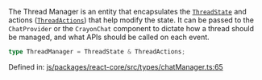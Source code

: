 The Thread Manager is an entity that encapsulates the [`ThreadState`](./ThreadState.md) and actions ([`ThreadActions`](./ThreadActions.md)) that help modify the state.
It can be passed to the `ChatProvider` or the `CrayonChat` component to dictate how a thread should be managed, and what APIs should be called on each event.

```ts
type ThreadManager = ThreadState & ThreadActions;
```

Defined in: [js/packages/react-core/src/types/chatManager.ts:65](https://github.com/thesysdev/crayon/blob/main/js/packages/react-core/src/types/chatManager.ts#L65)
